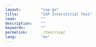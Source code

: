 ```yaml
---
layout:         "ssp-go"
title:          "SSP Interstitial Test"
lead:           ""
description:    ""
keywords:       ""
permalink:       /test/ssp/
lang:           "en"
---
```


